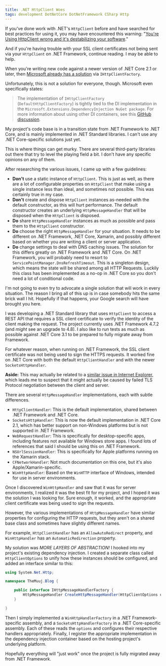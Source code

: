 ```yaml
---
title: .NET HttpClient Woes
tags: development DotNetCore DotNetFramework CSharp Http
---
```


If you've done work with .NET's `HttpClient` before and have searched for best practices for using it, you may have encountered this warning: "[You're Using HttpClient wrong and it's destabilizing your software](https://aspnetmonsters.com/2016/08/2016-08-27-httpclientwrong/)."

And if you're having trouble with your SSL client certificates not being sent via your `HttpClient` on .NET Framework, continue reading. I may be able to help.

<!--more-->

When you're writing new code against a newer version of .NET Core 2.1 or later, then [Microsoft already has a solution](https://docs.microsoft.com/en-us/dotnet/architecture/microservices/implement-resilient-applications/use-httpclientfactory-to-implement-resilient-http-requests) via `IHttpClientFactory`.

Unfortunately, this is not a solution for everyone, though. Microsoft even specifically states:

> The implementation of `IHttpClientFactory` (`DefaultHttpClientFactory`) is tightly tied to the DI implementation in the `Microsoft.Extensions.DependencyInjection NuGet package`. For more information about using other DI containers, see this [GitHub discussion](https://github.com/dotnet/extensions/issues/1345).

My project's code base is in a transition state from .NET Framework to .NET Core, and is mainly implemented in .NET Standard libraries. I can't use any .NET Core-specific solutions just yet.

This is where things can get murky. There are several third-party libraries out there that try to level the playing field a bit. I don't have any specific opinions on any of them.

After researching the various issues, I came up with a few guidelines:

- **Don't** use a static instance of `HttpClient`. This is just as well, as there are a lot of configurable properties on `HttpClient` that make using a single instance less than ideal, and sometimes not possible. This was certainly true in my case.
- **Don't** create and dispose `HttpClient` instances as-needed with the default constructor, as this will hurt performance. The default constructor creates an underlying `HttpMessageHandler` that will be disposed when the `HttpClient` is disposed.
- **Do** share `HttpMessageHandler` instances as much as possible and pass them to the `HttpClient` constructor.
- **Do** choose the right `HttpMessageHandler` for your situation. It needs to be different on .NET Framework, .NET Core, Xamarin, and possibly different based on whether you are writing a client or server application.
- **Do** change settings to deal with DNS caching issues. The solution for this differs greatly on .NET Framework and .NET Core. On .NET Framework, you will probably need to resort to `ServicePointManager.DnsRefreshTimeout`. This is a singleton design, which means the state will be shared among all HTTP Requests. Luckily this class has been implemented as a no-op in .NET Core so you don't need a lot of conditional code.

I'm not going to even try to advocate a single solution that will work in every situation. The reason I bring all of this up is in case somebody hits the same brick wall I hit. Hopefully if that happens, your Google search will have brought you here.

I was developing a .NET Standard library that uses `HttpClient` to access a REST API that requires a SSL client certificate to verify the identity of the client making the request. The project currently uses .NET Framework 4.7.2 (and *might* see an upgrade to 4.8). I also like to run tests as much as possible against .NET Core 3.1 to be prepared to fully migrate away from Framework.

For whatever reason, when running on .NET Framework, the SSL client certificate was not being used to sign the HTTPS requests. It worked fine on .NET Core with both the default `HttpClientHandler` and with the newer `SocketsHttpHandler`.

**Aside:** This may actually be related to a [similar issue in Internet Explorer](https://support.microsoft.com/en-us/help/2988411/client-certificate-request-fails-when-tls-1-2-and-1-1-secure-protocols), which leads me to suspect that it might actually be caused by failed TLS Protocol negotiation between the client and server.

There are several `HttpMessageHandler` implementations, each with subtle differences.

- `HttpClientHandler`: This is the default implementation, shared between .NET Framework and .NET Core.
- `SocketsHttpHandler`: This is now the default implementation in .NET Core 2.1, which has better support on non-Windows platforms but is not supported in .NET Framework.
- `WebRequestHandler`: This is specifically for desktop-specific apps, including features not available for Windows store apps. I found lots of references that said I should be using this on .NET Framework.
- `NSUrlSessionHandler`: This is specifically for Apple platforms running on the Xamarin stack.
- `CFNetworkHandler`: Not much documentation on this one, but it's also Apple/Xamarin-specific.
- `WinHttpHandler`: Based on the `WinHTTP` interface of Windows, intended for use in server environments.

Once I discovered `WinHttpHandler` and saw that it was for server environments, I realized it was the best fit for my project, and I hoped it was the solution I was looking for. Sure enough, it worked, and the appropriate client certificate was being used to sign the requests.

However, the various implementations of `HttpMessageHandler` have similar properties for configuring the HTTP requests, but they aren't on a shared base class and sometimes have slightly different names.

For example, `HttpClientHandler` has an `AllowAutoRedirect` property, and `WinHttpHandler` has an `AutomaticRedirection` property.

My solution was *MORE LAYERS OF ABSTRACTION!* I hooked into my project's existing dependency injection. I created a separate class called `HttpClientOptions` to unify how these instances should be configured, and added an interface similar to this:

```csharp
using System.Net.Http;

namespace TheMuuj.Blog {

    public interface IHttpMessageHandlerFactory {
        HttpMessageHandler CreateHttpMessageHandler(HttpClientOptions options);
    }

}
```

Then I simply implemented a `WinHttpHandlerFactory` in a .NET Framework-specific assembly, and a `SocketsHttpHandlerFactory` in a .NET Core-specific assembly. Each of these reads the `options` and configures their respective handlers appropriately. Finally, I register the appropriate implementation in the dependency injection container based on the hosting project's underlying platform.

Hopefully everything will "just work" once the project is fully migrated away from .NET Framework.
